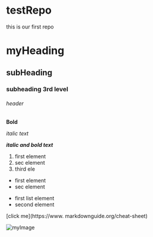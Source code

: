 # testRepo
this is our first repo 


# myHeading
## subHeading
### subheading 3rd level
###### header

**Bold**

*italic text*

***italic and bold text***

1. first element
2. sec element 
3. third ele

- first element
- sec element



* first list element
* second element 

[click me](https://www.
markdownguide.org/cheat-sheet)


![myImage](https://tse3.mm.bing.net/th?id=OIP.L3iLuXULE1kiRl2k3ScnQwHaE8&pid=Api&P=0&w=245&h=163)

